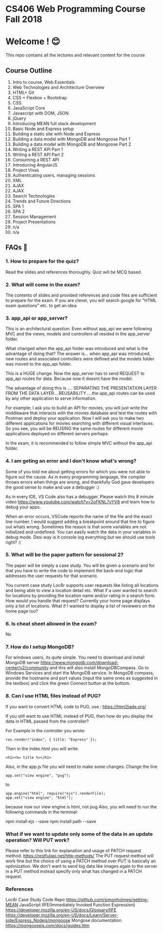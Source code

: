 # CS406 Web Programming Course Fall 2018

# Welcome ! :blush: 

This repo contains all the lectures and relevant content for the course 
## Course Outline
1. Intro to course, Web Essentials
2. Web Technologies and Architecture Overview
3. HTML+ Git
4. CSS + Flexbox + Bootstrap
5. CSS 
6. JavaScript Core
7. Javascript with DOM, JSON
8. jQuery
9. Introducing MEAN full stack development
10. Basic Node and Express setup
11. Building a static site with Node and Express
12. Building a data model with MongoDB and Mongoose Part 1
13. Building a data model with MongoDB and Mongoose Part 2
14. Writing a REST API Part 1
15. Writing a REST API Part 2
16. Consuming a REST API
17. Introducing AngularJS
18. Project Vivas
19. Authenticating users, managing sessions
20. XML
21. AJAX
22. AJAX
23. Search Technologies
24. Trends and Future Directions
25. SPA 1
26. SPA 2
27. Session Management
28. Project Presentations
29. n/a
30. n/a


## FAQs :gem:

### 1. How to prepare for the quiz?

Read the slides and references thoroughly. Quiz will be MCQ based.

### 2. What will come in the exam?

The contents of slides and provided references and code files are sufficient to prepare for the exam. If you are clever, you will search google for "HTML exam questions" etc. to get an idea. 

### 3. app_api or app_server?

This is an architectural question. Even without app_api we were following MVC and the views, models and controllers all resided in the app_server folder.

What changed when the app_api folder was introduced and what is the advantage of doing that?
The answer is... when app_api was introduced, new routes and associated controllers were defined and the models folder was moved to the app_api folder.

This is a HUGE change. Now the app_server has to send REQUEST to app_api routes for data. Because now it doesnt have the model.

The advantage of doing this is .... SEPARATING THE PRESENTATION LAYER FROM THE DATA LAYER....REUSABILITY.....the app_api routes can be used by any other application to serve information. 

For example, I ask you to build an API for movies, you will just write the middleware that interacts with the movies database and test the routes with Postman and deploy your application. Now I will ask you to make two different applications for movies searching with different visual interfaces. So you see, you will be REUSING the same routes for different movie applications deployed on different servers perhaps.

In the exam, it is recommended to follow simple MVC without the app_api folder.

### 4. I am geting an error and I don't know what's wrong?

Some of you told me about getting errors for which you were not able to figure out the cause. As in every programming language, the compiler throws errors when things are wrong, and thankfully God gave developers the good sense to make and use a debugger :) 

As in every IDE, VS Code also has a debugger. Please watch this 8 minute video https://www.youtube.com/watch?v=2oFKNL7vYV8 and learn how to debug your apps. 

When an error occurs, VSCode reports the name of the file and the exact line number. I would suggest adding a breakpoint around that line to figure out whats wrong. Sometimes the reason is that some variables are not initialized and undefined. You can easily watch the data in your variables in debug mode. Desi way is it console log everything but we should use tools right? :)

### 5. What will be the paper pattern for sessional 2?

The paper will be simply a case study. You will be given a scenario and for that you have to write the code to implement the back-end logic that addresses the user requests for that scenario.

You current case study Loc8r supports user requests like listing all locations and being able to view a location detail etc. What if a user wanted to search for locations by providing the location name and/or rating in a search form. How would you handle that request? Currently your home page displays only a list of locations. What if I wanted to display a list of reviewers on the home page too?

### 6. Is cheat sheet allowed in the exam?

No

### 7. How do I setup MongoDB?

For windows users, its quite simple. You need to download and install MongoDB server https://www.mongodb.com/download-center/v2/community and this will also install MongoDBCompass. Go to Windows Services and start the MongoDB service. In MongoDB compass, provide the hostname and port values (input the same ones as suggested in the textbox) and click the green Connect button at the bottom. 

### 8. Can I use HTML files instead of PUG?

If you want to convert HTML code to PUG, use :
https://html2jade.org/

If you still want to use HTML instead of PUG, then how do you display the data in HTML passed from the controller?

For Example in the controller you wrote:
```
res.render("index", { title: "Express" });
```

Then in the index.html you will write:
```
<h1><%= title %></h1>
```
Also, in the app.js file you will need to make some changes:
Change the line 
```
app.set("view engine", "pug");
```
to
```
app.engine("html", require("ejs").renderFile);
app.set("view engine", "html");
```
because now our view engine is html, not pug
Also, you will need to run the following commands in the terminal:

npm install ejs --save
npm install path --save

### What if we want to update only some of the data in an update operation? Will PUT work?

Please refer to this link for explanation and usage of PATCH request method. 
https://restfulapi.net/http-methods/
The PUT request method will work fine but the choice of using a PATCH method over PUT is basically an optimization. We don't want to send big data like images again to the server in a PUT method instead specify only what has changed in a PATCH request.


### References

Loc8r Case Study Code Repo https://github.com/simonholmes/getting-MEAN
JavaScript IIFE(Immediately Invoked Function Expression) https://developer.mozilla.org/en-US/docs/Glossary/IIFE
https://developer.mozilla.org/en-US/docs/Learn/Server-side/Express_Nodejs/mongoose
Mongose documentation https://mongoosejs.com/docs/guides.htm 
 
 
